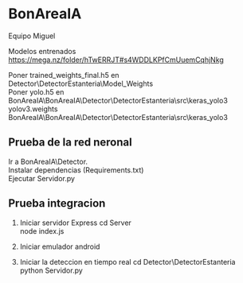 # BonAreaIA

Equipo Miguel

Modelos entrenados
https://mega.nz/folder/hTwERRJT#s4WDDLKPfCmUuemCqhjNkg  

Poner trained_weights_final.h5 en Detector\DetectorEstanteria\Model_Weights  
Poner yolo.h5 en BonAreaIA\BonAreaIA\Detector\DetectorEstanteria\src\keras_yolo3  
yolov3.weights BonAreaIA\BonAreaIA\Detector\DetectorEstanteria\src\keras_yolo3  

## Prueba de la red neronal

Ir a BonAreaIA\Detector.  
Instalar dependencias (Requirements.txt)  
Ejecutar Servidor.py  

## Prueba integracion

1. Iniciar servidor Express
  cd Server  
  node index.js
  
2. Iniciar emulador android
3. Iniciar la deteccion en tiempo real
  cd Detector\DetectorEstanteria  
  python Servidor.py  

